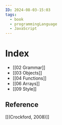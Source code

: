 ```yaml
---
ID: 2024-08-03-15:03
tags:
  - book
  - programmingLanguage
  - JavaScript
---
```

# Index
- [[02 Grammar]]
- [[03 Objects]]
- [[04 Functions]]
- [[06 Arrays]]
- [[09 Style]]
## Reference
[[(Crockford, 2008)]]